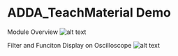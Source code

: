 # ADDA_TeachMaterial Demo 

Module Overview
![alt text](https://github.com/Baymaxteam/ADDA_TeachMaterial/master/Pic/Module.png)

Filter and Funciton Display on Oscilloscope
![alt text](https://github.com/Baymaxteam/ADDA_TeachMaterial/master/Pic/Oscilloscope.png)